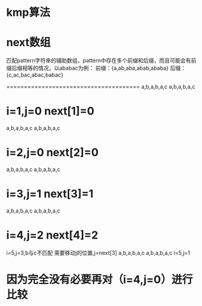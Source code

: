 # kmp算法

# next数组
匹配pattern字符串的辅助数组，pattern中存在多个前缀和后缀，而且可能会有前缀后缀相等的情况，以ababac为例：
前缀：{a,ab,aba,abab,ababa}
后缀：{c,ac,bac,abac,babac}

======================================
a,b,a,b,a,c
  a,b,a,b,a,c

i=1,j=0
next[1]=0
======================================
a,b,a,b,a,c
    a,b,a,b,a,c

i=2,j=0
next[2]=0
======================================
a,b,a,b,a,c
    a,b,a,b,a,c
    
i=3,j=1
next[3]=1
======================================
a,b,a,b,a,c
    a,b,a,b,a,c
    
i=4,j=2
next[4]=2
======================================

i=5,j=3,b与c不匹配
需要移动j的位置,j=next[3]
a,b,a,b,a,c
        a,b,a,b,a,c
i=5,j=1

因为完全没有必要再对（i=4,j=0）进行比较
======================================



